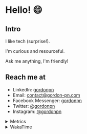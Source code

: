 # Hello! 😄

## Intro

I like tech (surprise!).

I'm curious and resourceful.

Ask me anything, I'm friendly!

## Reach me at

- LinkedIn: [gordonpn](https://www.linkedin.com/in/gordonpn/)
- Email: [contact@gordon-pn.com](mailto:contact@gordon-pn.com)
- Facebook Messenger: [gordonpn](https://www.messenger.com/t/Gordonpn)
- Twitter: [@gordonpn](https://twitter.com/Gordonpn)
- Instagram: [@gordonpn](https://www.instagram.com/gordonpn/)

<details>
  <summary>Metrics</summary>

  <img align="center" src="https://github.com/gordonpn/gordonpn/blob/master/github-metrics.svg" alt="GitHub Metrics">

</details>

<details>
  <summary>WakaTime</summary>

  <!--START_SECTION:waka-->
📊 **This Week I Spent My Time On** 

```text
💬 Programming Languages: 
Java                     13 hrs 58 mins      ██████████████████████░░░   89.61 % 
XML                      33 mins             █░░░░░░░░░░░░░░░░░░░░░░░░   03.53 % 
Markdown                 20 mins             █░░░░░░░░░░░░░░░░░░░░░░░░   02.15 % 
Other                    12 mins             ░░░░░░░░░░░░░░░░░░░░░░░░░   01.30 % 
Text                     12 mins             ░░░░░░░░░░░░░░░░░░░░░░░░░   01.29 % 

🔥 Editors: 
Intellijidea             15 hrs 23 mins      █████████████████████████   98.70 % 
VS Code                  12 mins             ░░░░░░░░░░░░░░░░░░░░░░░░░   01.30 % 
```


 Last Updated on 19/02/2024 16:22:14 UTC
<!--END_SECTION:waka-->
</details>
